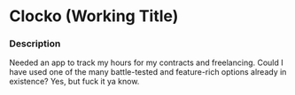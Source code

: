 # Clocko (Working Title)

### Description

Needed an app to track my hours for my contracts and freelancing. 
Could I have used one of the many battle-tested and feature-rich options already in existence? 
Yes, but fuck it ya know.
